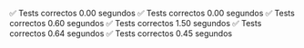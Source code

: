 ✅ Tests correctos
0.00 segundos
✅ Tests correctos
0.00 segundos
✅ Tests correctos
0.60 segundos
✅ Tests correctos
1.50 segundos
✅ Tests correctos
0.64 segundos
✅ Tests correctos
0.45 segundos
